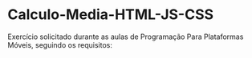 # Calculo-Media-HTML-JS-CSS
Exercício solicitado durante as aulas de Programação Para Plataformas Móveis, seguindo os requisitos:
